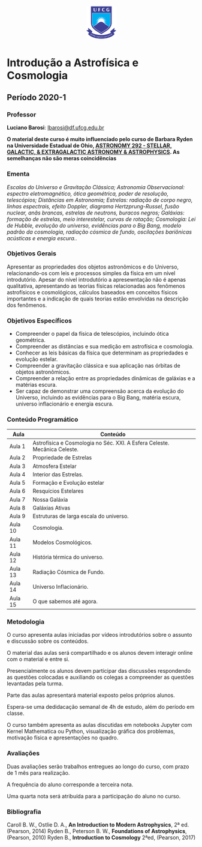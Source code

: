 
# <p align="center"> <img src="./IMAGES/Logo-UFCG.png" width="80" ></p>

# Introdução a Astrofísica e Cosmologia
## Período 2020-1

### Professor
**Luciano Barosi**: lbarosi@df.ufcg.edu.br

**O material deste curso é muito influenciado pelo curso de Barbara Ryden na Universidade Estadual de Ohio, [ASTRONOMY 292 - STELLAR, GALACTIC, & EXTRAGALACTIC ASTRONOMY & ASTROPHYSICS](!http://www.astronomy.ohio-state.edu/~ryden/ast292.html). As semelhanças não são meras coincidências**

### Ementa

*Escalas do Universo e Gravitação Clássica; Astronomia Observacional: espectro eletromagnético, ótica geométrica, poder de resolução, telescópios; Distâncias em Astronomia; Estrelas: radiação de corpo negro, linhas espectrais, efeito Doppler, diagrama Hertzprung-Russel, fusão nuclear, anãs brancas, estrelas de neutrons, buracos negros; Galáxias: formação de estrelas, meio interestelar, curvas de rotação; Cosmologia: Lei de Hubble, evolução do universo, evidências para o Big Bang, modelo padrão da cosmologia, radiação cósmica de fundo, oscilações bariônicas acústicas e energia escura..*

### Objetivos Gerais

Apresentar as propriedades dos objetos astronômicos e do Universo, relacionando-os com leis e processos simples da física em um nível introdutório. Apesar do nível introdutório a apresewntação não é apenas qualitativa, apresentando as teorias físicas relacionadas aos fenômenos astrofísicos e cosmológicos, cálculos baseados em conceitos físicos importantes e a indicação de quais teorias estão envolvidas na descrição dos fenômenos.

### Objetivos Específicos

- Compreender o papel da física de telescópios, incluindo ótica geométrica.
- Compreender as distâncias e sua medição em astrofísica e cosmologia.
- Conhecer as leis básicas da física que determinam as propriedades e evolução estelar.
- Compreender a gravitação clássica e sua aplicação nas órbitas de objetos astronômicos.
- Compreender a relação entre as propriedades dinâmicas de galáxias e a matérias escura.
- Ser capaz de demonstrar uma compreensão acerca da evolução do Universo, incluindo as evidências para o Big Bang, matéria escura, universo inflacionário e energia escura.

### Conteúdo Programático

| Aula | Conteúdo |
|------|----------|
| Aula 1| Astrofísica e Cosmologia no Séc. XXI. A Esfera Celeste. Mecânica Celeste.|
|Aula 2| Propriedade de Estrelas|
|Aula 3| Atmosfera Estelar|
|Aula 4| Interior das Estrelas.|
|Aula 5| Formação e Evolução estelar|
|Aula 6| Resquícios Estelares|
|Aula 7| Nossa Galáxia|
|Aula 8| Galáxias Ativas |
|Aula 9| Estruturas de larga escala do universo.|
|Aula 10| Cosmologia.|
|Aula 11| Modelos Cosmológicos.|
|Aula 12| História térmica do universo.|
|Aula 13| Radiação Cósmica de Fundo.|
|Aula 14| Universo Inflacionário.|
|Aula 15| O que sabemos até agora.|


### Metodologia

O curso apresenta aulas iniciadas por vídeos introdutórios sobre o assunto e discussão sobre os conteúdos.

O material das aulas será compartilhado e os alunos devem interagir online com o material e entre si.

Presencialmente os alunos devem participar das discussões respondendo as questões colocadas e auxiliando os colegas a compreender as questões levantadas pela turma.

Parte das aulas apresentará material exposto pelos próprios alunos.

Espera-se uma dedidacação semanal de 4h de estudo, além do período em classe.

O curso também apresenta as aulas discutidas em notebooks Jupyter com Kernel Mathematica ou Python, visualização gráfica dos problemas, motivação física e apresentações no quadro.

### Avaliações

Duas avaliações serão trabalhos entregues ao longo do curso, com prazo de 1 mês para realização.

A frequência do aluno corresponde a terceira nota.

Uma quarta nota será atribuída para a participação do aluno no curso.

### Bibliografia

Caroll B. W., Ostlie D. A., **An Introduction to Modern Astrophysics**, 2ª ed. (Pearson, 2014)
Ryden B., Peterson B. W., **Foundations of Astrophysics**, (Pearson, 2010)
Ryden B., **Introduction to Cosmology** 2ªed, (Pearson, 2017)
